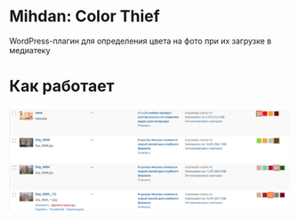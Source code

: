 # Mihdan: Color Thief
WordPress-плагин для определения цвета на фото при их загрузке в медиатеку

# Как работает
![Mihdan: Color Thief](screenshot.png)

